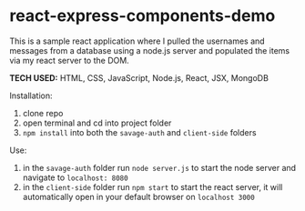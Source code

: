 # react-express-components-demo
This is a sample react application where I pulled the usernames and messages from a database using a node.js server and populated the items via my react server to the DOM.

**TECH USED:** HTML, CSS, JavaScript, Node.js, React, JSX, MongoDB

Installation:
1. clone repo
2. open terminal and cd into project folder 
3. `npm install` into both the `savage-auth` and `client-side` folders

Use:
1. in the `savage-auth` folder run `node server.js` to start the node server and navigate to `localhost: 8080`
2. in the `client-side` folder run `npm start` to start the react server, it will automatically open in your default browser on `localhost 3000`



